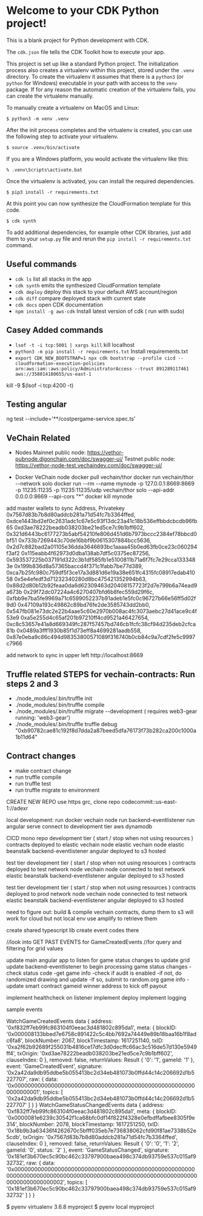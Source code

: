 # Welcome to your CDK Python project!

This is a blank project for Python development with CDK.

The `cdk.json` file tells the CDK Toolkit how to execute your app.

This project is set up like a standard Python project. The initialization
process also creates a virtualenv within this project, stored under the `.venv`
directory. To create the virtualenv it assumes that there is a `python3`
(or `python` for Windows) executable in your path with access to the `venv`
package. If for any reason the automatic creation of the virtualenv fails,
you can create the virtualenv manually.

To manually create a virtualenv on MacOS and Linux:

```
$ python3 -m venv .venv
```

After the init process completes and the virtualenv is created, you can use the following
step to activate your virtualenv.

```
$ source .venv/bin/activate
```

If you are a Windows platform, you would activate the virtualenv like this:

```
% .venv\Scripts\activate.bat
```

Once the virtualenv is activated, you can install the required dependencies.

```
$ pip3 install -r requirements.txt
```

At this point you can now synthesize the CloudFormation template for this code.

```
$ cdk synth
```

To add additional dependencies, for example other CDK libraries, just add
them to your `setup.py` file and rerun the `pip install -r requirements.txt`
command.

## Useful commands

- `cdk ls` list all stacks in the app
- `cdk synth` emits the synthesized CloudFormation template
- `cdk deploy` deploy this stack to your default AWS account/region
- `cdk diff` compare deployed stack with current state
- `cdk docs` open CDK documentation
- `npm install -g aws-cdk` Install latest version of cdk ( run with sudo)

## Casey Added commands

- `lsof -t -i tcp:5001 | xargs kill` kill localhost
- `python3 -m pip install -r requirements.txt` Install requirements.txt
- `export CDK_NEW_BOOTSTRAP=1 npx cdk bootstrap --profile cicd --cloudformation-execution-policies arn:aws:iam::aws:policy/AdministratorAccess --trust 891289117461 aws://358014180655/us-east-1`

kill -9 $(lsof -i tcp:4200 -t)

## Testing angular

ng test --include='\*\*/costpergame-service.spec.ts'

## VeChain Related

- Nodes
  Mainnet public node: https://vethor-pubnode.digonchain.com/doc/swagger-ui/
  Testnet public node: https://vethor-node-test.vechaindev.com/doc/swagger-ui/

- Docker VeChain node
  docker pull vechain/thor
  docker run vechain/thor --network solo
  docker run --rm --name mynode -p 127.0.0.1:8669:8669 -p 11235:11235 -p 11235:11235/udp vechain/thor solo --api-addr 0.0.0.0:8669 --api-cors "\*"
  docker kill mynode

add master wallets to sync
Address, Privatekey
0x7567d83b7b8d80addcb281a71d54fc7b3364ffed, 0xdce1443bd2ef0c2631adc1c67e5c93f13dc23a41c18b536effbbdcbcdb96fb65
0xd3ae78222beadb038203be21ed5ce7c9b1bff602, 0x321d6443bc6177273b5abf54210fe806d451d6b7973bccc2384ef78bbcd0bf51
0x733b7269443c70de16bbf9b0615307884bcc5636, 0x2d7c882bad2a01105e36dda3646693bc1aaaa45b0ed63fb0ce23c060294f3af2
0x115eabb4f62973d0dba138ab7df5c0375ec87256, 0x593537225b037191d322c3b1df585fb1e5100811b71a6f7fc7e29cca1333483e
0x199b836d8a57365baccd4f371c1fabb7be77d389, 0xca7b25fc980c759df5f3ce17a3d881d6e19a38e651fc4315fc08917edab41058
0x5e4efedf3d71232340280d8bc475421352994b63, 0x88d2d80b12b92feaa0da6d62309463d20408157723f2d7e799b6a74ead9a673b
0x29f72dc07224a4c6270407bfd6b8fec559d29f6c, 0xfbb9e7ba5fe9969a71c6599052237b91adeb1e5fc0c96727b66e56ff5d02f9d0
0x47109a193c49862c89bd76fe2de3585743dd2bb0, 0x547fb081e73dc2e22b4aae5c60e2970b008ac4fc3073aebc27d41ace9c4f53e9
0xa5e255d4c65af201b97210ff4cd9521a46427654, 0xc8c53657e41a8d669349fc287f57457bd746cb1fcfc38cf94d235deb2cfca81b
0x0489a3fff1930b85f1d73eff8a4699281aadb558, 0x87e0eba9c86c494d98353800571089f316740b0cb84c9a7cdf2fe5c9997c7966

add network to sync in upper left
http://localhost:8669

## Truffle related STEPS for vechain-contracts: Run steps 2 and 3

- ./node_modules/.bin/truffle init
- ./node_modules/.bin/truffle compile
- ./node_modules/.bin/truffle migrate --development ( requires web3-gear running: 'web3-gear')
- ./node_modules/.bin/truffle truffle debug "0xb90782cae81c192f8d7dda2a87beed5dfa76173f73b282ca200c1000a1b11d64" <TxID>

## Contract changes

- make contract change
- run truffle compile
- run truffle test
- run truffle migrate to environment

CREATE NEW REPO
use https grc, clone repo
codecommit::us-east-1://adexr

local development:
run docker vechain node
run backend-eventlistener
run angular serve
connect to development tier aws dynamodb

CICD mono repo
development tier ( start / stop when not using resources )
contracts deployed to elastic vechain node
elastic vechain node
elastic beanstalk backend-eventlistener
angular deployed to s3 hosted

test tier
development tier ( start / stop when not using resources )
contracts deployed to test network node
vechain node connected to test network
elastic beanstalk backend-eventlistener
angular deployed to s3 hosted

test tier
development tier ( start / stop when not using resources )
contracts deployed to prod network node
vechain node connected to test network
elastic beanstalk backend-eventlistener
angular deployed to s3 hosted

need to figure out:
build & compile vechain contracts, dump them to s3 will work for cloud but not local env
use amplify to retrieve them

create shared typescript lib
create event codes there

//look into GET PAST EVENTS for GameCreatedEvents
//for query and filtering for grid values

update main angular app to listen for game status changes to update grid
update backend-eventlistener to begin processing game status changes
-check status code
-get game info
-check if audit is enabled
-if not, do randomized drawing and update
-if so, submit to random.org game info
-update smart contract gameid winner address to kick off payout

implement healthcheck on listener
implement deploy
implement logging

sample events

WatchGameCreatedEvents data
{
address: '0xf832ff7eb99fc863104f0eeac3d481802c895da1',
meta: {
blockID: '0x000008133bbed7e6758c891422c5c4bb7692a74449e89b18baa16b1f8adc6fa8',
blockNumber: 2067,
blockTimestamp: 1617251140,
txID: '0xa2f62b92689f255031b4816ce17dfc3d0decffc66ac3c516de57d130e5949ff4',
txOrigin: '0xd3ae78222beadb038203be21ed5ce7c9b1bff602',
clauseIndex: 0
},
removed: false,
returnValues: Result { '0': '1', gameId: '1' },
event: 'GameCreatedEvent',
signature: '0x2a42da9db95ddbe5b055413bc2d34eb481073b0ffd44c14c206692d1b5227707',
raw: {
data: '0x0000000000000000000000000000000000000000000000000000000000000001',
topics: [
'0x2a42da9db95ddbe5b055413bc2d34eb481073b0ffd44c14c206692d1b5227707'
]
}
}
WatchGameStatusChangedEvents data
{
address: '0xf832ff7eb99fc863104f0eeac3d481802c895da1',
meta: {
blockID: '0x0000081e6239c30542f1ca68bfc0df14f822f4328e0efbdffafbee8305f9e314',
blockNumber: 2078,
blockTimestamp: 1617251250,
txID: '0x18b9b3a63436f4262670c5bfff035eb7e736838062cfd90f81ae7338b52e5cdb',
txOrigin: '0x7567d83b7b8d80addcb281a71d54fc7b3364ffed',
clauseIndex: 0
},
removed: false,
returnValues: Result { '0': '0', '1': '2', gameId: '0', status: '2' },
event: 'GameStatusChanged',
signature: '0x181ef3b670ec5c90bc462c33797900baea498c374db93759e537c015af932732',
raw: {
data: '0x00000000000000000000000000000000000000000000000000000000000000000000000000000000000000000000000000000000000000000000000000000002',
topics: [
'0x181ef3b670ec5c90bc462c33797900baea498c374db93759e537c015af932732'
]
}
}

$ pyenv virtualenv 3.6.8 myproject
$ pyenv local myproject
